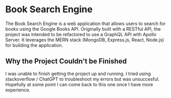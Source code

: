 # Book Search Engine
The Book Search Engine is a web application that allows users to search for books using the Google Books API. Originally built with a RESTful API, the project was intended to be refactored to use a GraphQL API with Apollo Server. It leverages the MERN stack (MongoDB, Express.js, React, Node.js) for building the application.

## Why the Project Couldn't be Finished

I was unable to finish getting the project up and running. I tried using stackoverflow / ChatGPT to troubleshoot my errors but was unsuccesful. Hopefully at some point I can come back to this one once I have more experience. 
